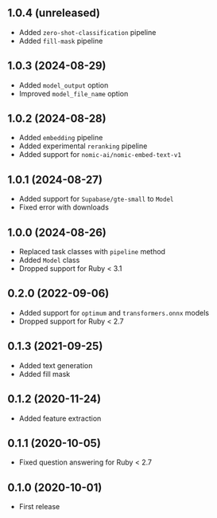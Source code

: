 ## 1.0.4 (unreleased)

- Added `zero-shot-classification` pipeline
- Added `fill-mask` pipeline

## 1.0.3 (2024-08-29)

- Added `model_output` option
- Improved `model_file_name` option

## 1.0.2 (2024-08-28)

- Added `embedding` pipeline
- Added experimental `reranking` pipeline
- Added support for `nomic-ai/nomic-embed-text-v1`

## 1.0.1 (2024-08-27)

- Added support for `Supabase/gte-small` to `Model`
- Fixed error with downloads

## 1.0.0 (2024-08-26)

- Replaced task classes with `pipeline` method
- Added `Model` class
- Dropped support for Ruby < 3.1

## 0.2.0 (2022-09-06)

- Added support for `optimum` and `transformers.onnx` models
- Dropped support for Ruby < 2.7

## 0.1.3 (2021-09-25)

- Added text generation
- Added fill mask

## 0.1.2 (2020-11-24)

- Added feature extraction

## 0.1.1 (2020-10-05)

- Fixed question answering for Ruby < 2.7

## 0.1.0 (2020-10-01)

- First release
